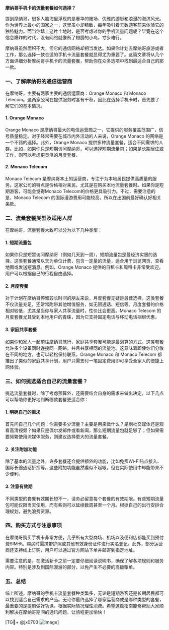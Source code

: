 **摩纳哥手机卡的流量套餐如何选择？**

提到摩纳哥，很多人脑海里浮现的是奢华的赌场、优雅的游艇和浪漫的海滨风光。作为世界上最小的国家之一，这里虽小却精致，每年吸引着无数游客前来体验它的独特魅力。而当你踏上这片土地时，是否考虑过你的手机流量问题呢？毕竟在这个信息爆炸的时代，没有网络就像断了翅膀的小鸟，寸步难行。

摩纳哥虽然面积不大，但它的通信网络却相当发达。如果你计划去摩纳哥旅游或者工作，那么选择一款合适的手机卡流量套餐就显得尤为重要了。这篇文章将从几个方面详细分析摩纳哥手机卡的流量套餐，帮助你在众多选项中找到最适合自己的那一款。

### 一、了解摩纳哥的通信运营商

在摩纳哥，主要有两家主要的通信运营商：Orange Monaco 和 Monaco Telecom。这两家公司在提供服务时各有千秋，因此在选择手机卡时，首先要了解它们的基本情况。

#### 1. Orange Monaco
Orange Monaco 是摩纳哥最大的电信运营商之一，它提供的服务覆盖范围广，信号质量稳定。对于经常需要在城市内外活动的人来说，Orange Monaco 的网络是一个不错的选择。此外，Orange Monaco 提供多种流量套餐，适合不同需求的人群。比如，如果你只是短期访问摩纳哥，可以选择短期流量包；如果是长期居住或工作，则可以考虑更灵活的月度套餐。

#### 2. Monaco Telecom
Monaco Telecom 是摩纳哥本土的运营商，专注于为本地居民提供高质量的服务。这家公司的特点是价格相对亲民，尤其是在购买本地流量套餐时。如果你是短期游客，可能会觉得Monaco Telecom的价格更具吸引力。不过，需要注意的是，Monaco Telecom 的国际漫游费用可能较高，所以在出国前最好确认好相关条款。

### 二、流量套餐类型及适用人群

在摩纳哥，流量套餐大致可以分为以下几种类型：

#### 1. 短期流量包
如果你只是短暂访问摩纳哥（例如几天到一周），短期流量包是最经济实惠的选择。这类套餐通常以天为单位计费，包含一定量的流量，适合用于浏览网页、查看地图或发送短消息。例如，Orange Monaco 提供的日租卡和周租卡非常受欢迎，用户可以根据自己的行程自由选择。

#### 2. 月度套餐
对于计划在摩纳哥停留较长时间的朋友来说，月度套餐无疑是最佳选择。这类套餐不仅流量充足，还常常附带其他增值服务，如无限通话、短信等。月度套餐的价格相对较低，尤其是当你与家人共享流量时，性价比会更高。Monaco Telecom 的月度套餐尤其受到本地用户的青睐，因为它支持固定电话与移动电话捆绑优惠。

#### 3. 家庭共享套餐
如果你和家人一起前往摩纳哥旅行，家庭共享套餐可能是最划算的方式。这类套餐允许多个设备同时连接同一网络，并且共享相同的流量池。这意味着即使你们分散在不同的地方，也可以轻松保持联系。Orange Monaco 和 Monaco Telecom 都推出了类似的家庭共享计划，用户只需支付一笔固定费用即可享受全家人的便捷上网体验。

### 三、如何挑选适合自己的流量套餐？

挑选流量套餐时，除了考虑预算外，还需要结合自身的需求来做出决定。以下几点可以帮助你更好地判断哪款套餐更适合你：

#### 1. 明确自己的需求
首先问自己几个问题：你需要多少流量？主要是用来做什么？是刷社交媒体还是观看高清视频？如果只是偶尔发邮件或看新闻，那么短期流量包就足够了；但如果需要频繁使用流媒体服务，则建议选择更大的流量套餐。

#### 2. 关注附加功能
除了基本的流量之外，许多套餐还会提供额外的功能，比如免费Wi-Fi热点接入、国际长途通话折扣等。这些附加功能虽然看似不起眼，但在实际使用中却能带来不少便利。

#### 3. 注意有效期
不同类型的套餐有效期长短不一，请务必留意每个套餐的有效期限。有些短期流量包可能仅限当天使用，而有些则可以延续数周甚至一个月。根据自己的出行安排合理规划，避免浪费资源。

### 四、购买方式与注意事项

在摩纳哥购买手机卡非常方便，几乎所有大型商场、机场以及便利店都能买到预付费SIM卡。购买时需携带护照或其他有效身份证件进行实名登记。此外，部分运营商还支持线上订购，用户可以通过官方网站下单并邮寄到指定地址。

需要注意的是，在激活新卡之前一定要仔细阅读说明书，确保了解各项规则和服务内容。特别是涉及到国际漫游的部分，以免产生不必要的高额账单。

### 五、总结

综上所述，摩纳哥的手机卡流量套餐种类繁多，无论是短期游客还是长期居民都可以找到适合自己需求的产品。无论你最终选择了哪家运营商或是哪种类型的套餐，最重要的是提前做好功课，根据实际情况理性消费。希望这篇指南能够帮助大家顺利解决在摩纳哥期间的通讯问题，让旅程更加愉快！

[TG💪+ @jx0703 ![Image](https://github.com/user-attachments/assets/dbca1d08-cadb-493c-b0ec-ad6f7a83f270)]